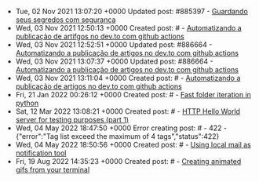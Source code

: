 * Tue, 02 Nov 2021 13:07:20 +0000 Updated post: #885397 - [Guardando seus segredos com segurança](https://dev.to/guionardo/guardando-seus-segredos-com-seguranca-3km)
* Wed, 03 Nov 2021 12:50:13 +0000 Created post: # - [Automatizando a publicação de artifgos no dev.to com github actions](https://dev.to/guionardo/automatizando-a-publicacao-de-artifgos-no-dev-to-com-github-actions)
* Wed, 03 Nov 2021 12:52:51 +0000 Updated post: #886664 - [Automatizando a publicação de artigos no dev.to com github actions](https://dev.to/guionardo/automatizando-a-publicacao-de-artifgos-no-devto-com-github-actions-47ee)
* Wed, 03 Nov 2021 13:07:37 +0000 Updated post: #886664 - [Automatizando a publicação de artigos no dev.to com github actions](https://dev.to/guionardo/automatizando-a-publicacao-de-artifgos-no-devto-com-github-actions-47ee)
* Wed, 03 Nov 2021 13:11:04 +0000 Created post: # - [Automatizando a publicação de artigos no dev.to com github actions](https://dev.to/guionardo/automatizando-a-publicacao-de-artigos-no-dev-to-com-github-actions)
* Fri, 21 Jan 2022 00:26:12 +0000 Created post: # - [Fast folder iteration in python](https://dev.to/guionardo/fast-folder-iteration-in-python)
* Sat, 12 Mar 2022 13:08:21 +0000 Created post: # - [HTTP Hello World server for testing purposes (part 1)](https://dev.to/guionardo/http-hello-world-server-for-testing-purposes-part-1)
* Wed, 04 May 2022 18:47:50 +0000 Error creating post: # - 422 - {"error":"Tag list exceed the maximum of 4 tags","status":422}
* Wed, 04 May 2022 18:50:56 +0000 Created post: # - [Using local mail as notification tool](https://dev.to/guionardo/using-local-mail-as-notification-tool)
* Fri, 19 Aug 2022 14:35:23 +0000 Created post: # - [Creating animated gifs from your terminal](https://dev.to/guionardo/creating-animated-gifs-from-your-terminal)
